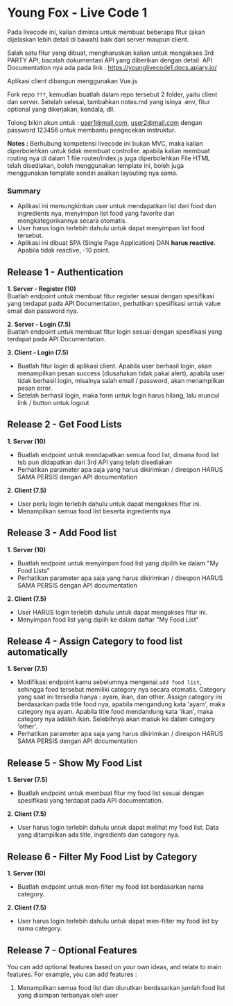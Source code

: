 # Young Fox - Live Code 1

Pada livecode ini, kalian diminta untuk membuat beberapa fitur (akan dijelaskan lebih detail di bawah) baik dari server maupun client.

Salah satu fitur yang dibuat, mengharuskan kalian untuk mengakses 3rd PARTY API, bacalah dokumentasi API yang diberikan dengan detail. API Documentation nya ada pada link : https://younglivecode1.docs.apiary.io/

Aplikasi client dibangun menggunakan Vue.js

Fork repo `???`, kemudian buatlah dalam repo tersebut 2 folder, yaitu client dan server. Setelah selesai, tambahkan notes.md yang isinya .env, fitur optional yang dikerjakan, kendala, dll.

Tolong bikin akun untuk : user1@mail.com, user2@mail.com dengan password 123456 untuk membantu pengecekan instruktur.

**Notes :**
Berhubung kompetensi livecode ini bukan MVC, maka kalian diperbolehkan untuk tidak membuat controller.
apabila kalian membuat routing nya di dalam 1 file router/index.js juga diperbolehkan
File HTML telah disediakan, boleh menggunakan template ini, boleh juga menggunakan template sendiri asalkan layouting nya sama.

### Summary
* Aplikasi ini memungkinkan user untuk mendapatkan list dari food dan ingredients nya, menyimpan list food yang favorite dan mengkategorikannya secara otomatis.
* User harus login terlebih dahulu untuk dapat menyimpan list food tersebut.
* Aplikasi ini dibuat SPA (Single Page Application) DAN **harus reactive**. Apabila tidak reactive, -10 point.


## Release 1 - Authentication
**1. Server - Register (10)**  
Buatlah endpoint untuk membuat fitur register sesuai dengan spesifikasi yang terdapat pada API Documentation, perhatikan spesifikasi untuk value email dan password nya.

**2. Server - Login (7.5)**  
Buatlah endpoint untuk membuat fitur login sesuai dengan spesifikasi yang terdapat pada API Documentation.

**3. Client - Login (7.5)**  
- Buatlah fitur login di aplikasi client. Apabila user berhasil login, akan menampilkan pesan success (diusahakan tidak pakai alert), apabila user tidak berhasil login, misalnya salah email / password, akan menampilkan pesan error.
- Setelah berhasil login, maka form untuk login harus hilang, lalu muncul link / button untuk logout


## Release 2 - Get Food Lists
**1. Server (10)**  
- Buatlah endpoint untuk mendapatkan semua food list, dimana food list tsb pun didapatkan dari 3rd API yang telah disediakan
- Perhatikan parameter apa saja yang harus dikirimkan / direspon HARUS SAMA PERSIS dengan API documentation

**2. Client (7.5)**
- User perlu login terlebih dahulu untuk dapat mengakses fitur ini.
- Menampilkan semua food list beserta ingredients nya


## Release 3 - Add Food list
**1. Server (10)**  
- Buatlah endpoint untuk menyimpan food list yang dipilih ke dalam "My Food Lists"
- Perhatikan parameter apa saja yang harus dikirimkan / direspon HARUS SAMA PERSIS dengan API documentation

**2. Client (7.5)**
- User HARUS login terlebih dahulu untuk dapat mengakses fitur ini.
- Menyimpan food list yang dipiih ke dalam daftar "My Food List"


## Release 4 - Assign Category to food list automatically
**1. Server (7.5)**  
- Modifikasi endpoint kamu sebelumnya mengenai `add food list`, sehingga food tersebut memiliki category nya secara otomatis. Category yang saat ini tersedia hanya : ayam, ikan, dan other. Assign category ini berdasarkan pada title food nya, apabila mengandung kata 'ayam', maka category nya ayam. Apabila title food mendandung kata 'ikan', maka category nya adalah ikan. Selebihnya akan masuk ke dalam category 'other'.
- Perhatikan parameter apa saja yang harus dikirimkan / direspon HARUS SAMA PERSIS dengan API documentation


## Release 5 - Show My Food List
**1. Server (7.5)**  
- Buatlah endpoint untuk membuat fitur my food list sesuai dengan spesifikasi yang terdapat pada API documentation.

**2. Client (7.5)**
- User harus login terlebih dahulu untuk dapat melihat my food list. Data yang ditampilkan ada title, ingredients dan category nya.


## Release 6 - Filter My Food List by Category
**1. Server (10)**  
- Buatlah endpoint untuk men-filter my food list berdasarkan nama category.

**2. Client (7.5)**
- User harus login terlebih dahulu untuk dapat men-filter my food list by nama category.


## Release 7 - Optional Features
You can add optional features based on your own ideas, and relate to main features. For example, you can add features :
1. Menampilkan semua food list dan diurutkan berdasarkan jumlah food list yang disimpan terbanyak oleh user

